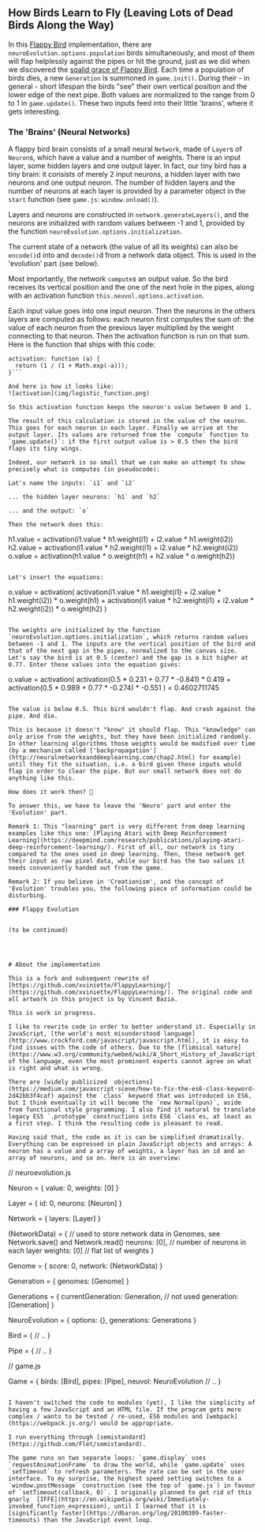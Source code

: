 ## How Birds Learn to Fly (Leaving Lots of Dead Birds Along the Way)

In this [Flappy Bird](http://www.dotgears.com/apps/app_flappy.html) implementation, there are `neuroEvolution.options.population` birds simultaneously, and most of them will flap helplessly against the pipes or hit the ground, just as we did when we discovered the [sqalid grace of Flappy Bird](https://www.theatlantic.com/technology/archive/2014/02/the-squalid-grace-of-flappy-bird/283526/). Each time a population of birds dies, a new `Generation` is summoned in `game.init()`. During their - in general - short lifespan the birds "see" their own vertical position and the lower edge of the next pipe. Both values are normalized to the range from 0 to 1 in `game.update()`. These two inputs feed into their little 'brains', where it gets interesting.

### The 'Brains' (Neural Networks)

A flappy bird brain consists of a small neural `Network`, made of `Layer`s of `Neuron`s, which have a value and a number of weights. There is an input layer, some hidden layers and one output layer. In fact, our tiny bird has a tiny brain: it consists of merely 2 input neurons, a hidden layer with two neurons and one output neuron. The number of hidden layers and the number of neurons at each layer is provided by a parameter object in the `start` function (see `game.js`: `window.onload()`).

Layers and neurons are constructed in `network.generateLayers()`, and the neurons are initialized with random values between -1 and 1,  provided by the function `neuroEvolution.options.initialization`.

The current state of a network (the value of all its weights) can also be `encode()`d into and `decode()`d from a network data object. This is used in the 'evolution' part (see below).

Most importantly, the network `compute`s an output value. So the bird receives its vertical position and the one of the next hole in the pipes, along with an activation function `this.neuvol.options.activation`.

Each input value goes into one input neuron. Then the neurons in the others layers are computed as follows: each neuron first computes the sum of: the value of each neuron from the previous layer multiplied by the weight connecting to that neuron. Then the activation function is run on that sum. Here is the function that ships with this code:

```
activation: function (a) {
  return (1 / (1 + Math.exp(-a)));
}```

And here is how it looks like:
![activation](img/logistic_function.png)

So this activation function keeps the neuron's value between 0 and 1.

The result of this calculation is stored in the value of the neuron. This goes for each neuron in each layer. Finally we arrive at the output layer. Its values are returned from the `compute` function to `game.update()`: if the first output value is > 0.5 then the bird flaps its tiny wings.

Indeed, our network is so small that we can make an attempt to show precisely what is computes (in pseudocode):

Lat's name the inputs: `i1` and `i2`

... the hidden layer neurons: `h1` and `h2`

... and the output: `o`

Then the network does this:

```
h1.value = activation(i1.value * h1.weight(i1) + i2.value * h1.weight(i2))
h2.value = activation(i1.value * h2.weight(i1) + i2.value * h2.weight(i2))
o.value = activation(h1.value * o.weight(h1) + h2.value * o.weight(h2))
```

Let's insert the equations:

```
o.value = activation(
  activation(i1.value * h1.weight(i1) + i2.value * h1.weight(i2)) * o.weight(h1) +
  activation(i1.value * h2.weight(i1) + i2.value * h2.weight(i2)) * o.weight(h2)
)
```

The weights are initialized by the function `neuroEvolution.options.initialization`, which returns random values between -1 and 1. The inputs are the vertical position of the bird and that of the next gap in the pipes, normalized to the canvas size. Let's say the bird is at 0.5 (center) and the gap is a bit higher at 0.77. Enter these values into the equation gives:

```
o.value = activation(
  activation(0.5 * 0.231 + 0.77 * -0.841) * 0.419 +
  activation(0.5 * 0.989 + 0.77 * -0.274) * -0.551
)
= 0.4602711745
```

The value is below 0.5. This bird wouldn't flap. And crash against the pipe. And die.

This is because it doesn't "know" it should flap. This "knowledge" can only arise from the weights, but they have been initialized randomly. In other learning algorithms those weights would be modified over time (by a mechanism called ['backpropagation'](http://neuralnetworksanddeeplearning.com/chap2.html) for example) until they fit the situation, i.e. a bird given those inputs would flap in order to clear the pipe. But our small network does not do anything like this.

How does it work then? 🤔  

To answer this, we have to leave the 'Neuro' part and enter the 'Evolution' part.

Remark 1: This "learning" part is very different from deep learning examples like this one: [Playing Atari with Deep Reinforcement Learning](https://deepmind.com/research/publications/playing-atari-deep-reinforcement-learning/). First of all, our network is tiny compared to the ones used in deep learning. Then, these network get their input as raw pixel data, while our bird has the two values it needs conveniently handed out from the game.

Remark 2: If you believe in 'Creationism', and the concept of 'Evolution' troubles you, the following piece of information could be disturbing.

### Flappy Evolution


(to be continued)  




# About the implementation

This is a fork and subsequent rewrite of [https://github.com/xviniette/FlappyLearning/](https://github.com/xviniette/FlappyLearning/). The original code and all artwork in this project is by Vincent Bazia.

This is work in progress.

I like to rewrite code in order to better understand it. Especially in JavaScript, [the world's most misunderstood language](http://www.crockford.com/javascript/javascript.html), it is easy to find issues with the code of others. Due to the [flimsical nature](https://www.w3.org/community/webed/wiki/A_Short_History_of_JavaScript) of the language, even the most prominent experts cannot agree on what is right and what is wrong.

There are [widely publicized  objections](https://medium.com/javascript-scene/how-to-fix-the-es6-class-keyword-2d42bb3f4caf) against the `class` keyword that was introduced in ES6, but I think eventually it will become the `new Normal(pun)`, aside from functional style programming. I also find it natural to translate legacy ES5 `.prototype` constructions into ES6 `class`es, at least as a first step. I think the resulting code is pleasant to read.

Having said that, the code as it is can be simplified dramatically. Everything can be expressed in plain JavaScript objects and arrays: A neuron has a value and a array of weights, a layer has an id and an array of neurons, and so on. Here is an overview:    

```
// neuroevolution.js

Neuron = {
  value: 0,
  weights: [0]
}

Layer = {
  id: 0,
  neurons: [Neuron]
}

Network = {
  layers: [Layer]
}

(NetworkData) = {   // used to store network data in Genomes, see Network.save() and Network.read()
  neurons: [0],     // number of neurons in each layer
  weights: [0]      // flat list of weights
}

Genome = {
  score: 0,
  network: (NetworkData)
}

Generation = {
  genomes: [Genome]
}

Generations = {
  currentGeneration: Generation, // not used
  generation: [Generation]
}

NeuroEvolution = {
  options: {},
  generations: Generations
}

Bird = {
  // ..
}

Pipe = {
  // ..
}

// game.js

Game = {
  birds: [Bird],
  pipes: [Pipe],
  neuvol: NeuroEvolution
  // ..
}
```

I haven't switched the code to modules (yet), I like the simplicity of having a few JavaScript and an HTML file. If the program gets more complex / wants to be tested / re-used, ES6 modules and [webpack](https://webpack.js.org/) would be appropriate.

I run everything through [semistandard](https://github.com/Flet/semistandard).

The game runs on two separate loops: `game.display` uses `requestAnimationFrame` to draw the world, while `game.update` uses `setTimeout` to refresh parameters. The rate can be set in the user interface. To my surprise, the highest speed setting switches to a `window.postMessage` construction (see the top of `game.js`) in favour of `setTimeout(callback, 0)`. I originally planned to get rid of this gnarly  [IFFE](https://en.wikipedia.org/wiki/Immediately-invoked_function_expression), until I learned that it is [significantly faster](https://dbaron.org/log/20100309-faster-timeouts) than the JavaScript event loop.
